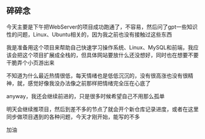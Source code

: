 ## 碎碎念
今天主要是下午把WebServer的项目成功跑通了，不容易，然后问了gpt一些知识性的问题，Linux、Ubuntu相关的，因为我之前也没有接触过这些东西

我是准备用这个项目来帮助自己快速学习操作系统、Linux、MySQL和前端，我应该会把这个项目扩展成全栈的，但具体网站要放什么还没想好，同时也在想要不要干脆弄个小页游出来

不知道为什么最近热情很低，每天情绪也是低低沉沉的，没有很高涨也没有很精神，就，感觉好像我没办法像之前那样把情绪完全压在心底了

anyway，我还会继续前进的，只是很多时候希望自己不用那么孤单

明天会继续推项目，然后到差不多的节点了就会开个新仓库记录进度，或者在这里同步做项目遇到的各种问题，今天才刚开始，能写的不多

加油
